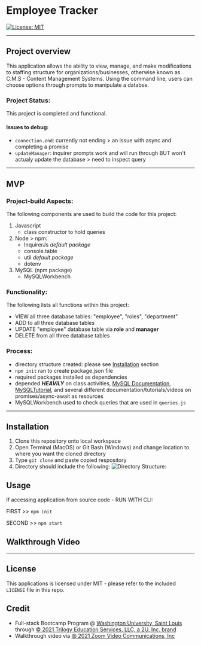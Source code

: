 # Employee Tracker
[![License: MIT](https://img.shields.io/badge/License-MIT-yellow.svg)](https://opensource.org/licenses/MIT)

****

## Project overview

This application allows the ability to view, manage, and make modifications to staffing structure for organizations/businesses, otherwise known as C.M.S - Content Management Systems. Using the command line, users can choose options through prompts to manipulate a databse.

### Project Status:

This project is completed and functional.

#### Issues to debug:
* `connection.end`: currently not ending > an issue with async and completing a promise
* `updateManager`: inquirer prompts work and will run through BUT won't actualy update the database > need to inspect query

****

## MVP

### Project-build Aspects:

The following components are used to build the code for this project:

1. Javascript
    * class constructor to hold queries
2. Node > npm:
    * InquirerJs *default package*
    * console.table
    * util *default package*
    * dotenv
3. MySQL (npm package)
    * MySQLWorkbench

### Functionality:

The following lists all functions within this project:

* VIEW all three database tables: "employee", "roles", "department"
* ADD to all three database tables
* UPDATE "employee" database table via **role** and **manager**
* DELETE from all three database tables

### Process:
* directory structure created: please see [Installation](#Installation) section
* `npm init` ran to create package.json file
* required packages installed as dependencies
* depended ***HEAVILY*** on class activities, [MySQL Documentation](https://dev.mysql.com/doc/refman/8.0/en/), [MySQLTutorial](https://www.mysqltutorial.org/basic-mysql-tutorial.aspx), and several different documentation/tutorials/videos on promises/async-await as resources
* MySQLWorkbench used to check queries that are used in `queries.js`

****

## Installation

1. Clone this repository onto local workspace
2. Open Terminal (MacOS) or Git Bash (Windows) and change location to where you want the cloned directory
3. Type `git clone` and paste copied respository
4. Directory should include the following:
![Directory Structure:](./assets/images/dir-struc.png)

## Usage

If accessing application from source code - RUN WITH CLI:

FIRST >>  `npm init`

SECOND >> `npm start`

## Walkthrough Video



****

## License

This applications is licensed under MIT - please refer to the included `LICENSE` file in this repo.

## Credit

* Full-stack Bootcamp Program @ [Washington University, Saint Louis](https://bootcamp.tlcenter.wustl.edu/) through [© 2021 Trilogy Education Services, LLC, a 2U, Inc. brand](https://www.trilogyed.com/)
* Walkthrough video via [@ 2021 Zoom Video Communications, Inc](https://zoom.us/)